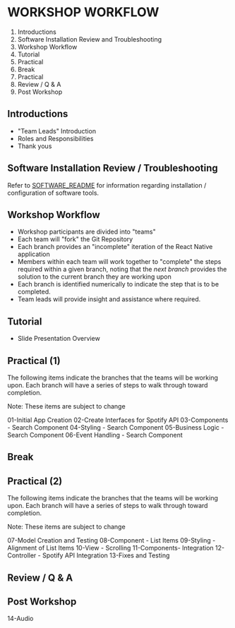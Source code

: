 # WORKSHOP WORKFLOW

1. Introductions
2. Software Installation Review and Troubleshooting
3. Workshop Workflow
4. Tutorial
5. Practical
6. Break
7. Practical
8. Review / Q & A
9. Post Workshop

## Introductions

* "Team Leads" Introduction
* Roles and Responsibilities
* Thank yous

## Software Installation Review / Troubleshooting

Refer to [SOFTWARE_README](SOFTWARE_README.md) for information regarding installation / configuration of software tools.

## Workshop Workflow

* Workshop participants are divided into "teams"
* Each team will "fork" the Git Repository
* Each branch provides an "incomplete" iteration of the React Native application
* Members within each team will work together to "complete" the steps required within a given branch, noting that the *next branch* provides the solution to the current branch they are working upon
* Each branch is identified numerically to indicate the step that is to be completed.
* Team leads will provide insight and assistance where required.

## Tutorial

* Slide Presentation Overview

## Practical (1)

The following items indicate the branches that the teams will be working upon. Each branch will have a series of steps to walk through toward completion.

Note: These items are subject to change

01-Initial App Creation
02-Create Interfaces for Spotify API
03-Components - Search Component
04-Styling - Search Component
05-Business Logic - Search Component
06-Event Handling - Search Component

## Break

## Practical (2)

The following items indicate the branches that the teams will be working upon. Each branch will have a series of steps to walk through toward completion.

Note: These items are subject to change

07-Model Creation and Testing
08-Component - List Items
09-Styling - Alignment of List Items
10-View - Scrolling
11-Components- Integration
12-Controller - Spotify API Integration
13-Fixes and Testing

## Review / Q & A

## Post Workshop
14-Audio

